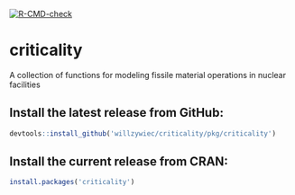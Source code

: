 [![R-CMD-check](https://github.com/willzywiec/criticality/workflows/R-CMD-check/badge.svg)](https://github.com/willzywiec/criticality/actions)


# criticality

A collection of functions for modeling fissile material operations in nuclear facilities  
  
## Install the latest release from GitHub:  
```r
devtools::install_github('willzywiec/criticality/pkg/criticality')
```

## Install the current release from CRAN:  
```r
install.packages('criticality')
